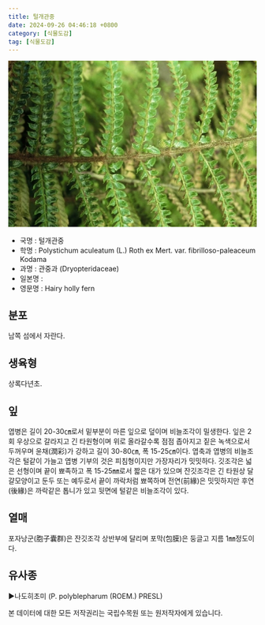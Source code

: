 ```yaml
---
title: 털개관중
date: 2024-09-26 04:46:18 +0800
category: [식물도감]
tag: [식물도감]
---
```




![털개관중](/assets/img/fileUpload/plants/basic/Polypodiaceae/Polystichum/19077/3_th2.JPG)
- 국명 : 털개관중
- 학명 : Polystichum aculeatum (L.) Roth ex Mert. var. fibrilloso-paleaceum Kodama
- 과명 : 관중과 (Dryopteridaceae)
- 일본명 : 
- 영문명 : Hairy holly fern


## 분포
남쪽 섬에서 자란다.
## 생육형
상록다년초.
## 잎
엽병은 길이 20-30㎝로서 밑부분이 마른 잎으로 덮이며 비늘조각이 밀생한다. 잎은 2회 우상으로 갈라지고 긴 타원형이며 위로 올라갈수록 점점 좁아지고 짙은 녹색으로서 두꺼우며 윤채(潤彩)가 강하고 길이 30-80㎝, 폭 15-25㎝이다. 엽축과 엽병의 비늘조각은 털같이 가늘고 엽병 기부의 것은 피침형이지만 가장자리가 밋밋하다. 깃조각은 넓은 선형이며 끝이 뾰족하고 폭 15-25㎜로서 짧은 대가 있으며 잔깃조각은 긴 타원상 달걀모양이고 둔두 또는 예두로서 끝이 까락처럼 뾰쪽하며 전연(前緣)은 밋밋하지만 후연(後緣)은 까락같은 톱니가 있고 뒷면에 털같은 비늘조각이 있다.
## 열매
포자낭군(胞子囊群)은 잔깃조각 상반부에 달리며 포막(包膜)은 둥글고 지름 1㎜정도이다.
## 유사종
▶나도히초미 (P. polyblepharum (ROEM.) PRESL)






본 데이터에 대한 모든 저작권리는 국립수목원 또는 원저작자에게 있습니다.
